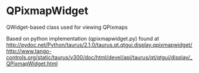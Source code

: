 QPixmapWidget
=============

QWidget-based class used for viewing QPixmaps

Based on python implementation (qpixmapwidget.py) found at
http://pydoc.net/Python/taurus/2.1.0/taurus.qt.qtgui.display.qpixmapwidget/
http://www.tango-controls.org/static/taurus/v300/doc/html/devel/api/taurus/qt/qtgui/display/_QPixmapWidget.html